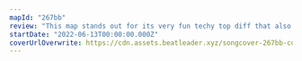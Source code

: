 ```yaml
---
mapId: "267bb"
review: "This map stands out for its very fun techy top diff that also gets you moving, fitting lower diffs and nice chroma lights!"
startDate: "2022-06-13T00:00:00.000Z"
coverUrlOverwrite: https://cdn.assets.beatleader.xyz/songcover-267bb-cover.jpg
---
```

